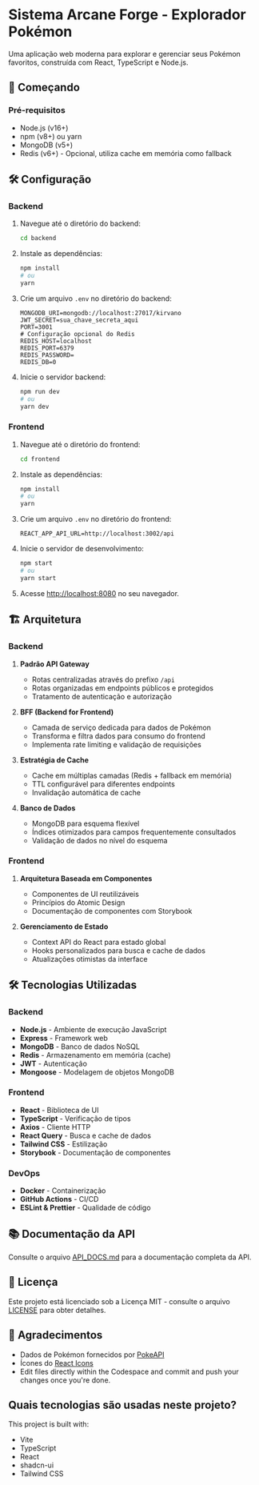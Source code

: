 # Sistema Arcane Forge - Explorador Pokémon

Uma aplicação web moderna para explorar e gerenciar seus Pokémon favoritos, construída com React, TypeScript e Node.js.

## 🚀 Começando

### Pré-requisitos

- Node.js (v16+)
- npm (v8+) ou yarn
- MongoDB (v5+)
- Redis (v6+) - Opcional, utiliza cache em memória como fallback

## 🛠️ Configuração

### Backend

1. Navegue até o diretório do backend:
   ```bash
   cd backend
   ```

2. Instale as dependências:
   ```bash
   npm install
   # ou
   yarn
   ```

3. Crie um arquivo `.env` no diretório do backend:
   ```env
   MONGODB_URI=mongodb://localhost:27017/kirvano
   JWT_SECRET=sua_chave_secreta_aqui
   PORT=3001
   # Configuração opcional do Redis
   REDIS_HOST=localhost
   REDIS_PORT=6379
   REDIS_PASSWORD=
   REDIS_DB=0
   ```

4. Inicie o servidor backend:
   ```bash
   npm run dev
   # ou
   yarn dev
   ```

### Frontend

1. Navegue até o diretório do frontend:
   ```bash
   cd frontend
   ```

2. Instale as dependências:
   ```bash
   npm install
   # ou
   yarn
   ```

3. Crie um arquivo `.env` no diretório do frontend:
   ```env
   REACT_APP_API_URL=http://localhost:3002/api
   ```

4. Inicie o servidor de desenvolvimento:
   ```bash
   npm start
   # ou
   yarn start
   ```

5. Acesse [http://localhost:8080](http://localhost:8080) no seu navegador.

## 🏗️ Arquitetura

### Backend

1. **Padrão API Gateway**
   - Rotas centralizadas através do prefixo `/api`
   - Rotas organizadas em endpoints públicos e protegidos
   - Tratamento de autenticação e autorização

2. **BFF (Backend for Frontend)**
   - Camada de serviço dedicada para dados de Pokémon
   - Transforma e filtra dados para consumo do frontend
   - Implementa rate limiting e validação de requisições

3. **Estratégia de Cache**
   - Cache em múltiplas camadas (Redis + fallback em memória)
   - TTL configurável para diferentes endpoints
   - Invalidação automática de cache

4. **Banco de Dados**
   - MongoDB para esquema flexível
   - Índices otimizados para campos frequentemente consultados
   - Validação de dados no nível do esquema

### Frontend

1. **Arquitetura Baseada em Componentes**
   - Componentes de UI reutilizáveis
   - Princípios do Atomic Design
   - Documentação de componentes com Storybook

2. **Gerenciamento de Estado**
   - Context API do React para estado global
   - Hooks personalizados para busca e cache de dados
   - Atualizações otimistas da interface

## 🛠️ Tecnologias Utilizadas

### Backend
- **Node.js** - Ambiente de execução JavaScript
- **Express** - Framework web
- **MongoDB** - Banco de dados NoSQL
- **Redis** - Armazenamento em memória (cache)
- **JWT** - Autenticação
- **Mongoose** - Modelagem de objetos MongoDB

### Frontend
- **React** - Biblioteca de UI
- **TypeScript** - Verificação de tipos
- **Axios** - Cliente HTTP
- **React Query** - Busca e cache de dados
- **Tailwind CSS** - Estilização
- **Storybook** - Documentação de componentes

### DevOps
- **Docker** - Containerização
- **GitHub Actions** - CI/CD
- **ESLint & Prettier** - Qualidade de código

## 📚 Documentação da API

Consulte o arquivo [API_DOCS.md](API_DOCS.md) para a documentação completa da API.

## 📝 Licença

Este projeto está licenciado sob a Licença MIT - consulte o arquivo [LICENSE](LICENSE) para obter detalhes.

## 🙏 Agradecimentos

- Dados de Pokémon fornecidos por [PokeAPI](https://pokeapi.co/)
- Ícones do [React Icons](https://react-icons.github.io/react-icons/)
- Edit files directly within the Codespace and commit and push your changes once you're done.

## Quais tecnologias são usadas neste projeto?

This project is built with:

- Vite
- TypeScript
- React
- shadcn-ui
- Tailwind CSS


